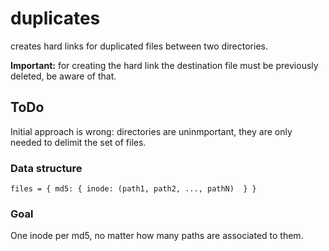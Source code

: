 # duplicates
creates hard links for duplicated files between two directories.

**Important:** for creating the hard link the destination file must be previously deleted, be aware of that.

## ToDo
Initial approach is wrong: directories are uninmportant, they are only needed to delimit the set of files.

### Data structure
```
files = { md5: { inode: (path1, path2, ..., pathN)  } }
```

### Goal
One inode per md5, no matter how many paths are associated to them.
